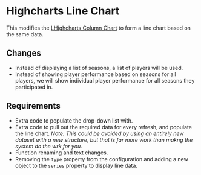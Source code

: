 # Highcharts Line Chart
This modifies the [LHighcharts Column Chart](https://github.com/teochewthunder/hsbar) to form a line chart based on the same data.

## Changes
- Instead of displaying a list of seasons, a list of players will be used.
- Instead of showing player performance based on seasons for all players, we will show individual player performance for all seasons they participated in.

## Requirements
- Extra code to populate the drop-down list with.
- Extra code to pull out the required data for every refresh, and populate the line chart. *Note: This could be avoided by using an entirely new dataset with a new structure, but that is far more work than makng the system do the wrk for you.*
- Function renaming and text changes.
- Removing the `type` property from the configuration and adding a new object to the `series` property to display line data.
